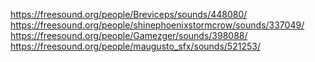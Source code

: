 https://freesound.org/people/Breviceps/sounds/448080/
https://freesound.org/people/shinephoenixstormcrow/sounds/337049/
https://freesound.org/people/Gamezger/sounds/398088/
https://freesound.org/people/maugusto_sfx/sounds/521253/
